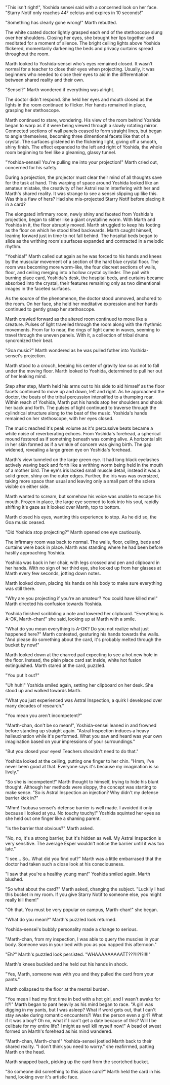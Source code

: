 "This isn't right!", Yoshida sensei said with a concerned look on her face. "Starry Notif only reaches 44° celcius and expires in 10 seconds!"

"Something has clearly gone wrong!" Marth rebutted.

The white coated doctor lightly grasped each end of the stethoscope slung over her shoulders. Closing her eyes, she brought her lips together and meditated for a moment of silence. The bright ceiling lights above Yoshida flickered, momentarily darkening the beds and privacy curtains spread throughout the room.

Marth looked to Yoshida-sensei who's eyes remained closed. It wasn't normal for a teacher to close their eyes when projecting. Usually, it was beginners who needed to close their eyes to aid in the differentiation between shared reality and their own.

"Sensei?" Marth wondered if everything was alright.

The doctor didn't respond. She held her eyes and mouth closed as the lights in the room continued to flicker. Her hands remained in place, grasping her stethoscope.

Marth continued to stare, wondering. His view of the room behind Yoshida began to warp as if it were being viewed through a slowly rotating mirror. Connected sections of wall panels ceased to form straight lines, but began to angle themselves, becoming three dimentional facets like that of a crystal. The surfaces glistened in the flickering light, giving off a smooth, shiny finish. The effect expanded to the left and right of Yoshida, the whole room beginning to feel like a gleaming, glassy tunnel.

"Yoshida-sensei! You're pulling me into your projection!" Marth cried out, concerned for his safety. 

During a projection, the projector must clear their mind of all thoughts save for the task at hand. This warping of space around Yoshida looked like an amateur mistake, the creativity of her Astral realm interfering with her and Marth's shared reality. It was strange to see a sensei slipping up like this. Was this a flaw of hers? Had she mis-projected Starry Notif before placing it in a card?

The elongated infirmary room, newly shiny and faceted from Yoshida's projection, began to slither like a giant crystalline worm. With Marth and Yoshida in it, the floor abruptly moved. Marth struggled to keep his footing as the floor on which he stood tilted backwards. Marth caught himself, leaning forward just in time to not fall behind. The hospital beds began to slide as the writhing room's surfaces expanded and contracted in a melodic rhythm.

"Yoshida!" Marth called out again as he was forced to his hands and knees by the muscular movement of a section of the hard blue crystal floor. The room was becoming more worm-like, the four discreet sections of walls, floor, and ceiling merging into a hollow crystal cyllinder. The pail with burning place card, Yoshida's desk, the hospital beds, and curtains became absorbed into the crystal, their features remaining only as two dimentional images in the faceted surfaces. 

As the source of the phenomenon, the doctor stood unmoved, anchored to the room. On her face, she held her meditative expression and her hands continued to gently grasp her stethoscope.

Marth crawled forward as the altered room continued to move like a creature. Pulses of light travelled through the room along with the rhythmic movements. From far to near, the rings of light came in waves, seeming to travel through the uneven panels. With it, a collection of tribal drums syncronized their beat.

"Goa music?" Marth wondered as he was pulled futher into Yoshida-sensei's projection.

Marth stood to a crouch, keeping his center of gravity low so as not to fall under the moving floor. Marth looked to Yoshida, determined to pull her out of her leaking mind.

Step after step, Marth held his arms out to his side to aid himself as the floor facets continued to move up and down, left and right. As he approached the doctor, the beats of the tribal percussion intensified to a thumping roar. Within reach of Yoshida, Marth put his hands atop her shoulders and shook her back and forth. The pulses of light continued to traverse through the cylindrical structure along to the beat of the music. Yoshida's hands remained on her stethoscope, with her eyes closed.

The music reached it's peak volume as it's percussive beats became a white noise of reverberating echoes. From Yoshida's forehead, a spherical mound festered as if something beneath was coming alive. A horizontal slit in her skin formed as if a wrinkle of concern was giving birth. The gap widened, revealing a large green eye on Yoshida's forehead.

Marth's view tunneled on the large green eye. It had long black eyelashes actively waving back and forth like a writhing worm being held in the mouth of a mother bird. The eye's iris lacked small muscle detail, instead it was a solid green, shiny on the outer edges. Further, the iris was was oversized, taking more space than usual and leaving only a small part of the sclera visible on either side.

Marth wanted to scream, but somehow his voice was unable to escape his mouth. Frozen in place, the large eye seemed to look into his soul, rapidly shifting it's gaze as it looked over Marth, top to bottom.

Marth closed his eyes, wanting this experience to stop. As he did so, the Goa music ceased. 

"Did Yoshida stop projecting?" Marth opened one eye cautiously.

The infirmary room was back to normal. The walls, floor, ceiling, beds and curtains were back in place. Marth was standing where he had been before hastily approaching Yoshida. 

Yoshida was back in her chair, with legs crossed and pen and clipboard in her hands. With no sign of her third eye, she looked up from her glasses at Marth every few seconds, jotting down notes.

Marth looked down, placing his hands on his body to make sure everything was still there.

"Why are you projecting if you're an amateur? You could have killed me!" Marth directed his confusion towards Yoshida.

Yoshida finished scribbling a note and lowered her clipboard. "Everything is A-OK, Marth-chan!" she said, looking up at Marth with a smile.

"What do you mean everything is A-OK? Do you not realize what just happened here?" Marth contested, gesturing his hands towards the walls. "And please do something about the card, it's probably melted through the bucket by now!"

Marth looked down at the charred pail expecting to see a hot new hole in the floor. Instead, the plain place card sat inside, white hot fusion extinguished. Marth stared at the card, puzzled.

"You put it out?"

"Uh huh!" Yoshida smiled again, setting her clipboard on her desk. She stood up and walked towards Marth.

"What you just experienced was Astral Inspection, a quirk I developed over many decades of research."

"You mean you aren't incompetent?"

"Marth-chan, don't be so mean!", Yoshida-sensei leaned in and frowned before standing up straight again. "Astral Inspection induces a heavy halleucination while it's performed. What you saw and heard was your own imagination based on your impressions of your surroundings."

"But you closed your eyes! Teachers shouldn't need to do that."

Yoshida looked at the ceiling, putting one finger to her chin. "Hmm, I've never been good at that. Everyone says it's because my imagination is so lively."

"So she is incompetent!" Marth thought to himself, trying to hide his blunt thought. Although her methods were sloppy, the concept was starting to make sense. "So is Astral Inspection an injection? Why didn't my defense barrier kick in?"

"Mhm! Tsubasa sensei's defense barrier is well made. I avoided it only because I looked at you. No touchy touchy!" Yoshida squinted her eyes as she held out one finger like a shaming parent.

"Is the barrier that obvious?" Marth asked.

"No, no, it's a strong barrier, but it's hidden as well. My Astral Inspection is very sensitive. The average Esper wouldn't notice the barrier until it was too late."

"I see... So.. What did you find out?" Marth was a little embarrased that the doctor had taken such a close look at his consciousness.

"I saw that you're a healthy young man!" Yoshida smiled again. Marth blushed.

"So what about the card?" Marth asked, changing the subject. "Luckily I had this bucket in my room. If you give Starry Notif to someone else, you might really kill them!"

"Oh that. You must be very popular on campus, Marth-chan!" she began.

"What do you mean?" Marth's puzzled look returned.

Yoshida-sensei's bubbly personality made a change to serious.

"Marth-chan, from my inspection, I was able to query the muscles in your body. Someone was in your bed with you as you napped this afternoon."

"Eh?" Marth's puzzled look persisted. "WHAAAAAAAAATT???!!?!?!!!!"

Marth's knees buckled and he held out his hands in shock.

"Yes, Marth, someone was with you and they pulled the card from your pants."

Marth collapsed to the floor at the mental burden. 

"You mean I had my first time in bed with a hot girl, and I wasn't awake for it?!" Marth began to pant heavily as his mind began to race. "A girl was digging in my pants, but I was asleep? What if word gets out, that I can't stay awake during romantic encounters?! Was the person even a girl? What if it was a boy? Oh no, what if I can't get a date because of this? Will I be celibate for my entire life? I might as well kill myself now!" A bead of sweat formed on Marth's forehead as his mind wandered.

"Marth-chan, Marth-chan!" Yoshida-sensei jostled Marth back to their shared reality. "I don't think you need to worry." she reafirrmed, patting Marth on the head.

Marth snapped back, picking up the card from the scortched bucket.

"So someone did something to this place card?" Marth held the card in his hand, looking over it's artistic face.


